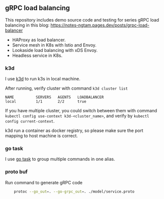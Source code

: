 ## gRPC load balancing

This repository includes demo source code and testing for series gRPC load balancing in this blog: https://notes-ngtam.pages.dev/posts/grpc-load-balancer
- HAProxy as load balancer.
- Service mesh in K8s with Istio and Envoy.
- Lookaside load balancing with xDS Envoy.
- Headless service in K8s.

### k3d

I use [k3d](https://k3d.io/stable/) to run k3s in local machine.

After running, verify cluster with command `k3d cluster list`

```
NAME          SERVERS   AGENTS   LOADBALANCER
local         1/1       2/2      true
```
If you have multiple cluster, you could switch between them with command `kubectl config use-context k3d-<cluster_name>`, and verify by `kubectl config current-context`.

k3d run a container as docker registry, so please make sure the port mapping to host machine is correct.

### go task

I use [go task](https://taskfile.dev/#/) to group multiple commands in one alias.

### proto buf

Run command to generate gRPC code
```bash
    protoc --go_out=. --go-grpc_out=. ./model/service.proto
```
